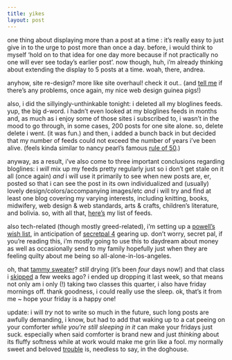 ```yaml
---
title: yikes
layout: post
---
```


one thing about displaying more than a post at a time : it&#8217;s really easy to just give in to the urge to post more than once a day. before, i would think to myself &#8216;hold on to that idea for one day more because if not practically no one will ever see today&#8217;s earlier post&#8217;. now though, huh, i&#8217;m already thinking about extending the display to 5 posts at a time. woah, there, andrea.

anyhow, site re-design? more like site overhaul! check it out.. (and [tell me][1] if there&#8217;s any problems, once again, my nice web design guinea pigs!)

also, i did the sillyingly-unthinkable tonight: i deleted all my bloglines feeds. yup, the big d-word. i hadn&#8217;t even looked at my bloglines feeds in months and, as much as i enjoy some of those sites i subscribed to, i wasn&#8217;t in the mood to go through, in some cases, 200 posts for one site alone. so, delete delete i went. (it was fun.) and then, i added a bunch back in but decided that my number of feeds could not exceed the number of years i&#8217;ve been alive. (feels kinda similar to nancy pearl&#8217;s famous [rule of 50][2].) 

anyway, as a result, i&#8217;ve also come to three important conclusions regarding bloglines: i *will* mix up my feeds pretty regularly just so i don&#8217;t get stale on it all (once again) *and* i will use it primarily to see when new posts are, er, posted so that i can see the post in its own individualized and (usually) lovely design/colors/accompanying images/etc *and* i will try and find at least one blog covering my varying interests, including knitting, books, midwifery, web design & web standards, arts & crafts, children&#8217;s literature, and bolivia. so, with all that, [here&#8217;s][3] my list of feeds</a>.

also tech-related (though mostly greed-related), i&#8217;m setting up a [powell&#8217;s wish list][4], in anticipation of [secretpal 4][5] gearing up. don&#8217;t worry, secret pal, if you&#8217;re reading this, i&#8217;m mostly going to use this to daydream about money as well as occasionally send to my family hopefully just when they are feeling quilty about me being so all-alone-in-los-angeles. 

oh, that [tammy sweater][6]? *still* drying (it&#8217;s been *four* days now!) and that class i [skipped][7] a few weeks ago? i ended up dropping it last week, so that means not only am i only (!) taking two classes this quarter, i also have friday mornings off. thank goodness, i could really use the sleep. ok, that&#8217;s it from me ~ hope your friday is a happy one!

update: i will *try* not to write so much in the future, such long posts are awfully demanding, i know, but had to add that waking up to a cat peeing on your comforter *while you&#8217;re still sleeping in it* can make your fridays just suck. especially when said comforter is brand new and just *thinking* about its fluffy softness while at work would make me grin like a fool. my normally sweet and beloved [trouble][8] is, needless to say, in the doghouse.

 [1]: http://mellowtrouble.net/contact
 [2]: http://seattletimes.nwsource.com/html/localnews/2001951962_webpearl09.html
 [3]: http://www.bloglines.com/public/mellowtrouble
 [4]: http://www.powells.com/cgi-bin/wishlist?email=andrea%40mellowtrouble.net&list=my%20pie%20in%20the%20sky
 [5]: http://www.secretpals4.blogspot.com/
 [6]: http://mellowtrouble.net/article/171/
 [7]: http://mellowtrouble.net/article/159/
 [8]: http://mellowtrouble.net/fotos/cats/20